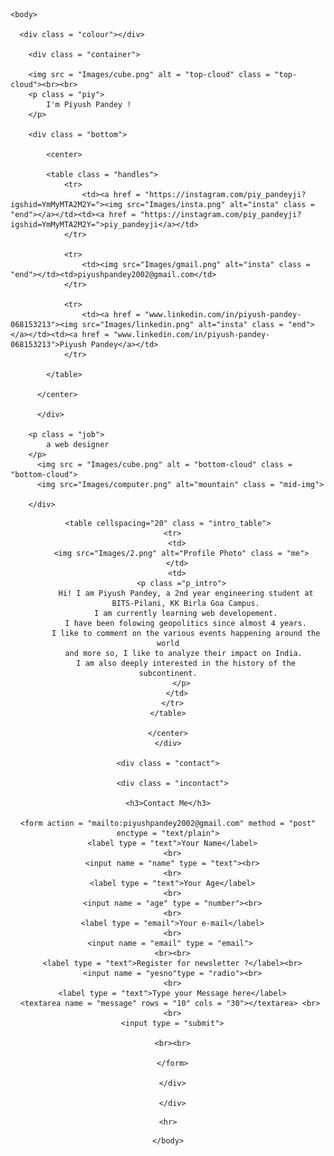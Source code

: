 <html>
    <head>
        <title></title>
        <link rel="stylesheet" href="CSS/finalstyle.css">
        <link rel="icon" href="Images/icon.ico">
        <link rel="preconnect" href="https://fonts.googleapis.com">
        <link rel="preconnect" href="https://fonts.gstatic.com" crossorigin>
        <link href="https://fonts.googleapis.com/css2?family=Great+Vibes&family=Orbitron&family=Press+Start+2P&family=Raleway:wght@100&family=The+Nautigal&display=swap" rel="stylesheet">
    </head>

    <body>

      <div class = "colour"></div>

        <div class = "container">

        <img src = "Images/cube.png" alt = "top-cloud" class = "top-cloud"><br><br> 
        <p class = "piy">
            I'm Piyush Pandey !
        </p>

        <div class = "bottom">

            <center>

            <table class = "handles">
                <tr>
                    <td><a href = "https://instagram.com/piy_pandeyji?igshid=YmMyMTA2M2Y="><img src="Images/insta.png" alt="insta" class = "end"></a></td><td><a href = "https://instagram.com/piy_pandeyji?igshid=YmMyMTA2M2Y=">piy_pandeyji</a></td>
                </tr>

                <tr>
                    <td><img src="Images/gmail.png" alt="insta" class = "end"></td><td>piyushpandey2002@gmail.com</td>
                </tr>

                <tr>
                    <td><a href = "www.linkedin.com/in/piyush-pandey-068153213"><img src="Images/linkedin.png" alt="insta" class = "end"></a></td><td><a href = "www.linkedin.com/in/piyush-pandey-068153213">Piyush Pandey</a></td>
                </tr>
                
            </table>

          </center>

          </div>

        <p class = "job">
            a web designer
        </p>
          <img src = "Images/cube.png" alt = "bottom-cloud" class = "bottom-cloud">
          <img src="Images/computer.png" alt="mountain" class = "mid-img">
         
        </div>
        

<div class="intro">
<center>


    <table cellspacing="20" class = "intro_table">
      <tr>
        <td>
          <img src="Images/2.png" alt="Profile Photo" class = "me">
        </td>
        <td>
          <p class ="p_intro">
            Hi! I am Piyush Pandey, a 2nd year engineering student at
            BITS-Pilani, KK Birla Goa Campus.
            I am currently learning web developement.
            I have been folowing geopolitics since almost 4 years.
            I like to comment on the various events happening around the world
            and more so, I like to analyze their impact on India. 
            I am also deeply interested in the history of the subcontinent.
          </p>
        </td>
      </tr>
    </table>

    </center>
    </div>

    <div class = "contact">

      <div class = "incontact">

    <h3>Contact Me</h3>

    <form action = "mailto:piyushpandey2002@gmail.com" method = "post" enctype = "text/plain">
      <label type = "text">Your Name</label>
      <br>
      <input name = "name" type = "text"><br>
      <br>
      <label type = "text">Your Age</label>
      <br>
      <input name = "age" type = "number"><br>
      <br>
      <label type = "email">Your e-mail</label>
      <br>
      <input name = "email" type = "email"> 
      <br><br>
      <label type = "text">Register for newsletter ?</label><br>
      <input name = "yesno"type = "radio"><br>
      <br>
      <label type = "text">Type your Message here</label>
      <textarea name = "message" rows = "10" cols = "30"></textarea> <br> 
      <br>
      <input type = "submit">

      <br><br>

      </form>

      </div>

      </div>


<div class = "hrt">

    <hr>

</div>

    </body>
</html>

